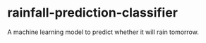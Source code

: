 # rainfall-prediction-classifier
 A machine learning model to predict whether it will rain tomorrow.
